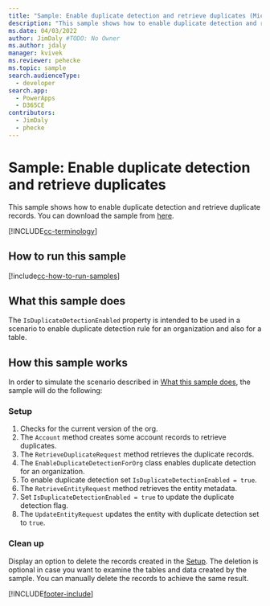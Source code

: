 ```yaml
---
title: "Sample: Enable duplicate detection and retrieve duplicates (Microsoft Dataverse) | Microsoft Docs" # Intent and product brand in a unique string of 43-59 chars including spaces
description: "This sample shows how to enable duplicate detection and retrieve duplicate records." # 115-145 characters including spaces. This abstract displays in the search result.
ms.date: 04/03/2022
author: JimDaly #TODO: No Owner
ms.author: jdaly
manager: kvivek
ms.reviewer: pehecke
ms.topic: sample
search.audienceType:
  - developer
search.app:
  - PowerApps
  - D365CE
contributors:
  - JimDaly
  - phecke
---
```


# Sample: Enable duplicate detection and retrieve duplicates

This sample shows how to enable duplicate detection and retrieve duplicate records. You can download the sample from [here](https://github.com/microsoft/PowerApps-Samples/tree/master/dataverse/orgsvc/C%23/EnableDuplicateDetection).

[!INCLUDE[cc-terminology](../../includes/cc-terminology.md)]

## How to run this sample

[!include[cc-how-to-run-samples](../../includes/cc-how-to-run-samples.md)]

## What this sample does

The `IsDuplicateDetectionEnabled` property is intended to be used in a scenario to enable duplicate detection rule for an organization and also for a table.

## How this sample works

In order to simulate the scenario described in [What this sample does](#what-this-sample-does), the sample will do the following:

### Setup

1. Checks for the current version of the org.
1. The `Account` method creates some account records to retrieve duplicates.
1. The `RetrieveDuplicateRequest` method retrieves the duplicate records.
1. The `EnableDuplicateDetectionForOrg` class enables duplicate detection for an organization.
1. To enable duplicate detection set `IsDuplicateDetectionEnabled = true`.
1. The `RetrieveEntityRequest` method retrieves the entity metadata.
1. Set `IsDuplicateDetectionEnabled = true` to update the duplicate detection flag.
1. The `UpdateEntityRequest` updates the entity with duplicate detection set to `true`.

### Clean up

Display an option to delete the records created in the [Setup](#setup). The deletion is optional in case you want to examine the tables and data created by the sample. You can manually delete the records to achieve the same result.

[!INCLUDE[footer-include](../../../../includes/footer-banner.md)]
